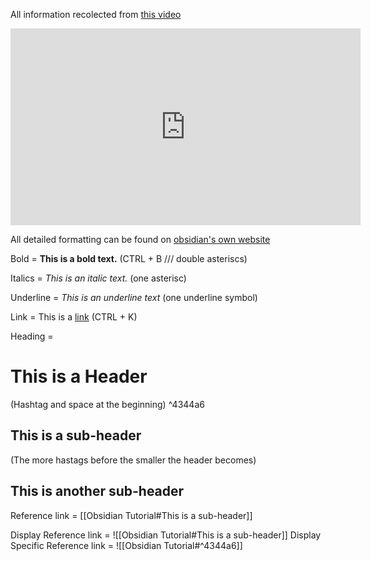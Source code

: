 All information recolected from [this video](https://www.youtube.com/watch?v=WqKluXIra70&ab_channel=Dabi)

<iframe width="560" height="315" src="https://www.youtube.com/embed/WqKluXIra70" title="YouTube video player" frameborder="0" allow="accelerometer; autoplay; clipboard-write; encrypted-media; gyroscope; picture-in-picture" allowfullscreen></iframe>

All detailed formatting can be found on [obsidian's own website](https://help.obsidian.md/How+to/Format+your+notes)

Bold = **This is a bold text.** (CTRL + B /// double asteriscs)

Italics = *This is an italic text.* (one asterisc)

Underline = _This is an underline text_ (one underline symbol)

Link = This is a [link](https://www.google.com) (CTRL + K)

Heading = 

# This is a Header

(Hashtag and space at the beginning) ^4344a6

## This is a sub-header

(The more hastags before the smaller the header becomes) 

## This is another sub-header

Reference link = [[Obsidian Tutorial#This is a sub-header]]

Display Reference link = ![[Obsidian Tutorial#This is a sub-header]]
Display Specific Reference link = ![[Obsidian Tutorial#^4344a6]]